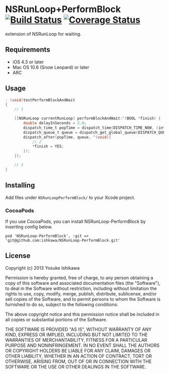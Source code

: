 # NSRunLoop+PerformBlock [![Build Status](https://travis-ci.org/ishkawa/NSRunLoop-PerformBlock.png?branch=master)](https://travis-ci.org/ishkawa/NSRunLoop-PerformBlock) [![Coverage Status](https://coveralls.io/repos/ishkawa/NSRunLoop-PerformBlock/badge.png?branch=master)](https://coveralls.io/r/ishkawa/NSRunLoop-PerformBlock?branch=master)

extension of NSRunLoop for waiting.

## Requirements

- iOS 4.3 or later
- Mac OS 10.6 (Snow Leopard) or later
- ARC

## Usage

```objectivec
- (void)testPerformBlockAndWait
{
    // 1

    [[NSRunLoop currentRunLoop] performBlockAndWait:^(BOOL *finish) {
        double delayInSeconds = 2.0;
        dispatch_time_t popTime = dispatch_time(DISPATCH_TIME_NOW, (int64_t)(delayInSeconds * NSEC_PER_SEC));
        dispatch_queue_t queue = dispatch_get_global_queue(DISPATCH_QUEUE_PRIORITY_DEFAULT, 0);
        dispatch_after(popTime, queue, ^(void){
            // 2
            *finish = YES;
        });
    }];

    // 3
}
```

## Installing

Add files under `NSRunLoopPerformBlock/` to your Xcode project.

### CocoaPods

If you use CocoaPods, you can install NSRunLoop-PerformBlock by inserting config below.

```
pod 'NSRunLoop-PerformBlock', :git => 'git@github.com:ishkawa/NSRunLoop-PerformBlock.git'
```

## License

Copyright (c) 2013 Yosuke Ishikawa

Permission is hereby granted, free of charge, to any person obtaining a copy of this software and associated documentation files (the "Software"), to deal in the Software without restriction, including without limitation the rights to use, copy, modify, merge, publish, distribute, sublicense, and/or sell copies of the Software, and to permit persons to whom the Software is furnished to do so, subject to the following conditions:

The above copyright notice and this permission notice shall be included in all copies or substantial portions of the Software.

THE SOFTWARE IS PROVIDED "AS IS", WITHOUT WARRANTY OF ANY KIND, EXPRESS OR IMPLIED, INCLUDING BUT NOT LIMITED TO THE WARRANTIES OF MERCHANTABILITY, FITNESS FOR A PARTICULAR PURPOSE AND NONINFRINGEMENT. IN NO EVENT SHALL THE AUTHORS OR COPYRIGHT HOLDERS BE LIABLE FOR ANY CLAIM, DAMAGES OR OTHER LIABILITY, WHETHER IN AN ACTION OF CONTRACT, TORT OR OTHERWISE, ARISING FROM, OUT OF OR IN CONNECTION WITH THE SOFTWARE OR THE USE OR OTHER DEALINGS IN THE SOFTWARE.
